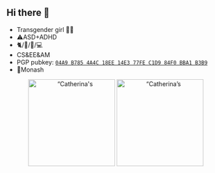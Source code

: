 ## Hi there 👋

<!--
**Catherina0/catherina0** is a ✨ _special_ ✨ repository because its `README.md` (this file) appears on your GitHub profile.

Here are some ideas to get you started:

- 🔭 I’m currently working on ...
- 🌱 I’m currently learning ...
- 👯 I’m looking to collaborate on ...
- 🤔 I’m looking for help with ...
- 💬 Ask me about ...
- 📫 How to reach me: ...
- 😄 Pronouns: ...
- ⚡ Fun fact: ...
-->
- Transgender girl 🏳️‍⚧️
- ⚠️ASD+ADHD
- 🐈/🏹/🚴/💻
- CS&EE&AM
- PGP pubkey: [`04A9 B785 4A4C 18EE 14E3 77FE C1D9 84F0 BBA1 B3B9`](http://keyserver.ubuntu.com:11371/pks/lookup?search=zzt2930%40gmail.com&fingerprint=on&op=index)
- 🏫Monash

<p align="center">
  <picture align="center" height="200em">
    <source 
      srcset="https://github-readme-stats.vercel.app/api?username=Catherina0&include_all_commits=true&count_private=true&theme=dark"
      media="(prefers-color-scheme: dark)"
    />
    <source
      srcset="https://github-readme-stats.vercel.app/api?username=catherina0&include_all_commits=true&count_private=true"
      media="(prefers-color-scheme: light), (prefers-color-scheme: no-preference)"
    />
    <img height="200em" align="center" src="https://github-readme-stats.vercel.app/api?username=catherina0&include_all_commits=true&count_private=true" alt=“Catherina's GitHub stats" />
  </picture>
  <picture align="center" height="200em">
    <source 
      srcset="https://github-readme-stats.vercel.app/api/top-langs/?username=catherina0&layout=compact&theme=dark"
      media="(prefers-color-scheme: dark)"
    />
    <source
      srcset="https://github-readme-stats.vercel.app/api/top-langs/?username=catherina0&layout=compact"
      media="(prefers-color-scheme: light), (prefers-color-scheme: no-preference)"
    />
    <img height="200em" align="center" src="https://github-readme-stats.vercel.app/api/top-langs/?username=catherina0&layout=compact" alt=“Catherina’s GitHub stats" />
  </picture>
</p>

<p align="center">
  <img src="https://skillicons.dev/icons?i=blender,cpp,cloudflare,git,linux,raspberrypi,vscode” />
</p>
